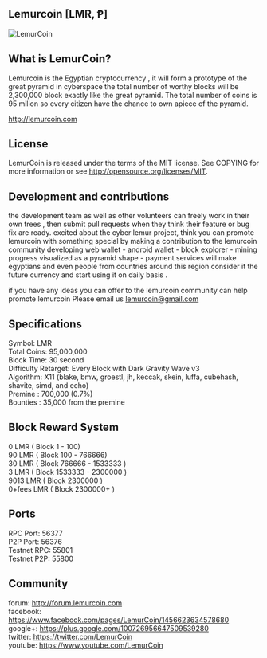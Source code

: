 ## Lemurcoin [LMR, Ᵽ]

![LemurCoin](http://i.imgur.com/t84D4PT.png?1)

## What is LemurCoin?

Lemurcoin is the Egyptian cryptocurrency , it will form a prototype of the great pyramid in cyberspace
the total number of worthy blocks will be 2,300,000 block exactly like the great pyramid.
The total number of coins is 95 milion so every citizen have the chance to own apiece of the pyramid.

http://lemurcoin.com

## License

LemurCoin is released under the terms of the MIT license. See COPYING for more information or see http://opensource.org/licenses/MIT.

## Development and contributions

the development team as well as other volunteers can freely work in their own trees , then submit pull requests when they think their feature or bug fix are ready.
excited about the cyber lemur project, think you can promote lemurcoin with something special by making a contribution to the lemurcoin community
developing web wallet - android wallet - block explorer - mining progress visualized as a pyramid shape -  payment services will make egyptians and even people from countries around this region consider it the future currency and start using it on daily basis  . 

if you have any ideas you can offer to the lemurcoin community can help promote lemurcoin Please email us lemurcoin@gmail.com

## Specifications

Symbol: LMR <br>
Total Coins: 95,000,000 <br>
Block Time: 30 second <br>
Difficulty Retarget: Every Block with Dark Gravity Wave v3 <br>
Algorithm: X11 (blake, bmw, groestl, jh, keccak, skein, luffa, cubehash, shavite, simd, and echo) <br>
Premine : 700,000 (0.7%) <br>
Bounties :  35,000   from the premine <br>

## Block Reward System

0  LMR ( Block 1 - 100) <br>
90 LMR ( Block 100 - 766666) <br>
30 LMR ( Block 766666 - 1533333 ) <br>
3  LMR ( Block 1533333 - 2300000 ) <br>
9013 LMR ( Block 2300000 ) <br>
0+fees  LMR ( Block 2300000+ ) <br>

## Ports

RPC Port: 56377 <br>
P2P Port: 56376 <br>
Testnet RPC: 55801 <br>
Testnet P2P: 55800 <br>

## Community

forum: http://forum.lemurcoin.com <br>
facebook: https://www.facebook.com/pages/LemurCoin/1456623634578680 <br>
google+: https://plus.google.com/100726956647509539280 <br>
twitter: https://twitter.com/LemurCoin <br>
youtube: https://www.youtube.com/LemurCoin <br>
